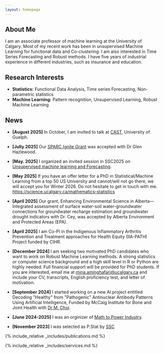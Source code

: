 ```yaml
---
layout: homepage
---
```


## About Me 

I am an associate professor of machine learning at the University of Calgary. Most of my recent work has been in unsupervised Machine Learning for functional data and Co-clustering. I am also interested in Time Series Forecasting and Robust methods. I have five years of industrial experience in different industries, such as insurance and education.

## Research Interests

- **Statistics:**  Functional Data Analysis, Time series Forecasting, Non-parametric statistics
- **Machine Learning:** Pattern recognition, Unsupervised Learning, Robust Machine Learning

## News
- **[August 2025]**
In October, I am invited to talk at [CAST](https://canssiontario.utoronto.ca/event/cast-seminar-mina-aminghafari/), University of Guelph.

- **[Jully 2025]**
Our [SPARC Ignite Grant](https://mccaig.ucalgary.ca/research/sparc) was accepted with Dr Glen Hazlewood.

- **[May. 2025]**
I organized an invited session in SSC2025 on [Unsupervised machine learning and Forecasting](https://ssc.ca/en/meeting/annual/session/unsupervised-learning-and-time-series-forecasting).


- **[May 2025]** If you have an offer letter for a PhD 
in Statistical/Machine Learning from a top 50 US University and cannot/will not go there, we will accept you for Winter 2026. Do not hesitate to get in touch with me. https://science.ucalgary.ca/mathematics-statistics

- **[April 2025]** Our grant, Enhancing Environmental Science in Alberta—Integrated assessment of surface water-soil water-groundwater connections for groundwater recharge estimation and groundwater drought indicators with Dr. Cey, was accepted by Alberta Environment and Protected Areas (EPA).

- **[April 2025]** I am Co-PI in the Indigenous Inflammatory Arthritis Prevention and Treatment approaches for Health Equity
(IIA-PATH) Project funded by CIHR.


- **[December 2024]** I am seeking two motivated PhD candidates who want to work on Robust Machine Learning methods. A strong statistics or computer science background and a high skill level in R or Python are highly needed. Full financial support will be provided for PhD students. If you are interested, email me at mina.aminghafari@ucalgary.ca and include your CV, transcripts, English proficiency test, and letter of motivation.


- **[September 2024]** I started working on a new AI project entitled Decoding "Healthy" from "Pathogenic" Antinuclear Antibody Patterns Using Artificial Intelligence, Funded by McCaig Institute for Bone and Joint Health with [Dr M. Choi](https://www.ai-dx.ca).

- **[June 2024-2025]** I was an orginizer of [Math to Power Industry](https://m2pi.ca).

- **[November 2023]** I was selected as P.Stat by [SSC](https://ssc.ca/en/publications/ssc-liaison/vol-37-6-2023-12/new-accreditations)

{% include_relative _includes/publications.md %}

{% include_relative _includes/services.md %}
